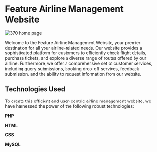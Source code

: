 # Feature Airline Management Website
![370 home page](https://github.com/Abdulla-Al-Kafi/Feature_Airline/assets/75612717/61cebe49-913b-4e8b-9af5-996a6cf130ee)

Welcome to the Feature Airline Management Website, your premier destination for all your airline-related needs. Our website provides a sophisticated platform for customers to efficiently check flight details, purchase tickets, and explore a diverse range of routes offered by our airline. Furthermore, we offer a comprehensive set of customer services, including query submissions, booking drop-off services, feedback submission, and the ability to request information from our website.

## Technologies Used

To create this efficient and user-centric airline management website, we have harnessed the power of the following robust technologies:

 **PHP**

 **HTML**

 **CSS**

 **MySQL**
